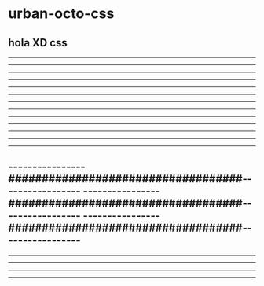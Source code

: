 # urban-octo-css
hola XD css
--------------------------------------------------------------------
--------------------------------------------------------------------
--------------------------------------------------------------------
--------------------------------------------------------------------
----------            -----------------------            -----------
----------            -----------------------            -----------
---------- 	      -----------------------            -----------
----------            -----------------------            -----------
--------------------------------------------------------------------
--------------------------------------------------------------------
--------------------------------------------------------------------
--------------------------------------------------------------------
--------------------------------------------------------------------
--------------------------------------------------------------------
----------------###################################-----------------
----------------###################################-----------------
----------------###################################-----------------
--------------------------------------------------------------------
--------------------------------------------------------------------
--------------------------------------------------------------------
--------------------------------------------------------------------
--------------------------------------------------------------------
